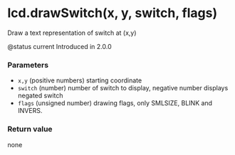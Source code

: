 # lcd.drawSwitch(x, y, switch, flags)

Draw a text representation of switch at (x,y)

@status current Introduced in 2.0.0

### Parameters

* `x,y` (positive numbers) starting coordinate
* `switch` (number) number of switch to display, negative number displays negated switch
* `flags` (unsigned number) drawing flags, only SMLSIZE, BLINK and INVERS.

### Return value

none
